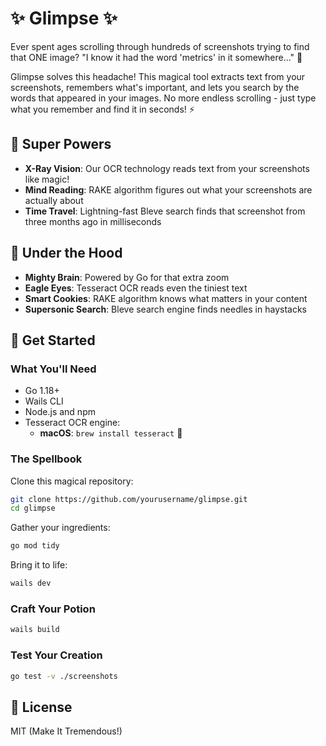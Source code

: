 # ✨ Glimpse ✨

Ever spent ages scrolling through hundreds of screenshots trying to find that ONE image? "I know it had the word 'metrics' in it somewhere..." 🤔

Glimpse solves this headache! This magical tool extracts text from your screenshots, remembers what's important, and lets you search by the words that appeared in your images. No more endless scrolling - just type what you remember and find it in seconds! ⚡

## 🎯 Super Powers

- **X-Ray Vision**: Our OCR technology reads text from your screenshots like magic!
- **Mind Reading**: RAKE algorithm figures out what your screenshots are actually about
- **Time Travel**: Lightning-fast Bleve search finds that screenshot from three months ago in milliseconds

## 🧰 Under the Hood

- **Mighty Brain**: Powered by Go for that extra zoom
- **Eagle Eyes**: Tesseract OCR reads even the tiniest text
- **Smart Cookies**: RAKE algorithm knows what matters in your content
- **Supersonic Search**: Bleve search engine finds needles in haystacks

## 🚀 Get Started

### What You'll Need

- Go 1.18+
- Wails CLI
- Node.js and npm
- Tesseract OCR engine:
  - **macOS**: `brew install tesseract` 🍎

### The Spellbook

Clone this magical repository:
```bash
git clone https://github.com/yourusername/glimpse.git
cd glimpse
```

Gather your ingredients:
```bash
go mod tidy
```

Bring it to life:
```bash
wails dev
```

### Craft Your Potion

```bash
wails build
```

### Test Your Creation

```bash
go test -v ./screenshots
```

## 📜 License

MIT (Make It Tremendous!)
